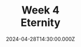 ---
video:
  type: vimeo
  id: 940596354
speaker:
  permalink: bart-wilkins
  name: Bart Wilkins
title: <sm>Week 4</sm><br>Eternity
image: https://i.imgur.com/SEWKkTS.png
date: 2024-04-28T14:30:00.000Z
series: "life-after-life"
---